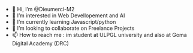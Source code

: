 - 👋 Hi, I’m @Dieumerci-M2
- 👀 I’m interested in Web Devellopement and AI
- 🌱 I’m currently learning Javascript/python
- 💞️ I’m looking to collaborate on Freelance Projects
- 📫 How to reach me : im student at ULPGL university and also at Goma Digital Academy (DRC)

<!---
Dieumerci-M2/Dieumerci-M2 is a ✨ special ✨ repository because its `README.md` (this file) appears on your GitHub profile.
You can click the Preview link to take a look at your changes.
--->
